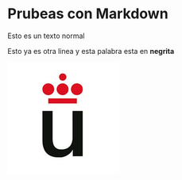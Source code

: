 # Prubeas con Markdown
Esto es un          texto
normal

Esto ya es otra linea y esta palabra esta en **negrita** 

![](log.jpeg)
